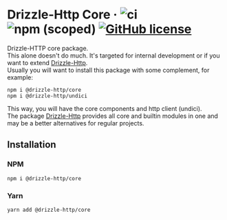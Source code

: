 # Drizzle-Http Core &middot; ![ci](https://github.com/vitorsalgado/drizzle-http/workflows/ci/badge.svg) ![npm (scoped)](https://img.shields.io/npm/v/@drizzle-http/core) [![GitHub license](https://img.shields.io/badge/license-MIT-blue.svg)](https://github.com/vitorsalgado/drizzle-http/blob/main/LICENSE)

Drizzle-HTTP core package.  
This alone doesn't do much. It's targeted for internal development or if you want to
extend [Drizzle-Http](https://github.com/vitorsalgado/drizzle-http).  
Usually you will want to install this package with some complement, for example:

```
npm i @drizzle-http/core
npm i @drizzle-http/undici
```

This way, you will have the core components and http client (undici).  
The package [Drizzle-Http](https://www.npmjs.com/package/drizzle-http) provides all core and builtin modules in one and
may be a better alternatives for regular projects.

## Installation

### NPM

```
npm i @drizzle-http/core
```

### Yarn

```
yarn add @drizzle-http/core
```

